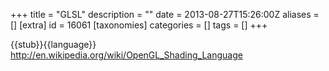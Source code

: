 +++
title = "GLSL"
description = ""
date = 2013-08-27T15:26:00Z
aliases = []
[extra]
id = 16061
[taxonomies]
categories = []
tags = []
+++

{{stub}}{{language}}
http://en.wikipedia.org/wiki/OpenGL_Shading_Language
